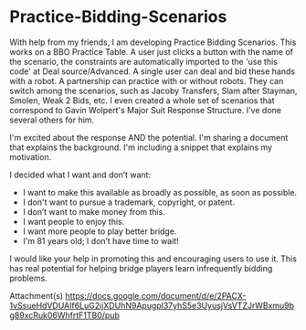 # Practice-Bidding-Scenarios

With help from my friends, I am developing Practice Bidding Scenarios.  This works on a BBO Practice Table.  A user just clicks a button with the name of the scenario, the constraints are automatically imported to the 'use this code'  at Deal source/Advanced.  A single user can deal and bid these hands with a robot.  A partnership can practice with or without robots.  They can switch among the scenarios, such as Jacoby Transfers, Slam after Stayman, Smolen, Weak 2 Bids, etc.  I even created a whole set of scenarios that correspond to Gavin Wolpert's Major Suit Response Structure.  I've done several others for him.

I'm excited about the response AND the potential.  I'm sharing a document that explains the background.  I'm including a snippet that explains my motivation.

I decided what I want and don’t want:

  - I want to make this available as broadly as possible, as soon as possible.  
  - I don't want to pursue a trademark, copyright, or patent.
  - I don’t want to make money from this.
  - I want people to enjoy this.
  - I want more people to play better bridge.
  - I'm 81 years old; I don’t have time to wait!

I would like your help in promoting this and encouraging users to use it.  This has real potential for helping bridge players learn infrequently bidding problems.


Attachment(s)
https://docs.google.com/document/d/e/2PACX-1vSsueHdVDUAIf6LuG2ijXDUhN9Apugpl37yhS5e3UyusjVsVTZJrWBxmu9bg89xcRuk06WhfrtF1TB0/pub


